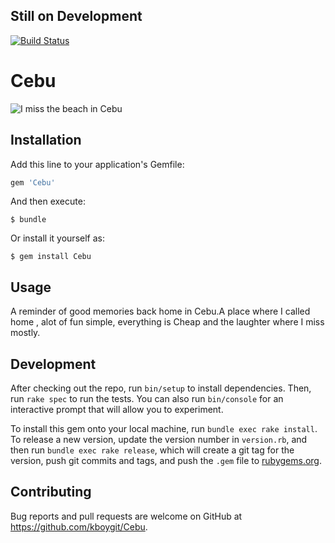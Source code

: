 ## Still on Development

[![Build Status](https://travis-ci.org/kboygit/cebu.svg?branch=master)](https://travis-ci.org/kboygit/cebu)

# Cebu

![I miss the beach in Cebu](/docs/beach.jpg?raw=true "beach")

## Installation

Add this line to your application's Gemfile:

```ruby
gem 'Cebu'
```

And then execute:

    $ bundle

Or install it yourself as:

    $ gem install Cebu

## Usage

A reminder of good memories back home in Cebu.A place where I called home , alot of fun simple, everything is Cheap and the laughter where I miss mostly.

## Development

After checking out the repo, run `bin/setup` to install dependencies. Then, run `rake spec` to run the tests. You can also run `bin/console` for an interactive prompt that will allow you to experiment.

To install this gem onto your local machine, run `bundle exec rake install`. To release a new version, update the version number in `version.rb`, and then run `bundle exec rake release`, which will create a git tag for the version, push git commits and tags, and push the `.gem` file to [rubygems.org](https://rubygems.org).

## Contributing

Bug reports and pull requests are welcome on GitHub at https://github.com/kboygit/Cebu.
